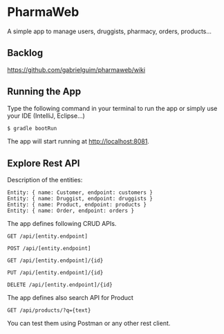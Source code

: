 # PharmaWeb
A simple app to manage users, druggists, pharmacy, orders, products...

## Backlog
https://github.com/gabrielguim/pharmaweb/wiki

## Running the App

Type the following command in your terminal to run the app or simply use your IDE (IntelliJ, Eclipse...)

```bash
$ gradle bootRun
```

The app will start running at <http://localhost:8081>.

## Explore Rest API  

Description of the entities:

    Entity: { name: Customer, endpoint: customers }
    Entity: { name: Druggist, endpoint: druggists }
    Entity: { name: Product, endpoint: products }
    Entity: { name: Order, endpoint: orders }

The app defines following CRUD APIs.

    GET /api/[entity.endpoint]

    POST /api/[entity.endpoint]

    GET /api/[entity.endpoint]/{id}

    PUT /api/[entity.endpoint]/{id}

    DELETE /api/[entity.endpoint]/{id}
    
The app defines also search API for Product

    GET /api/products/?q={text}

You can test them using Postman or any other rest client.
